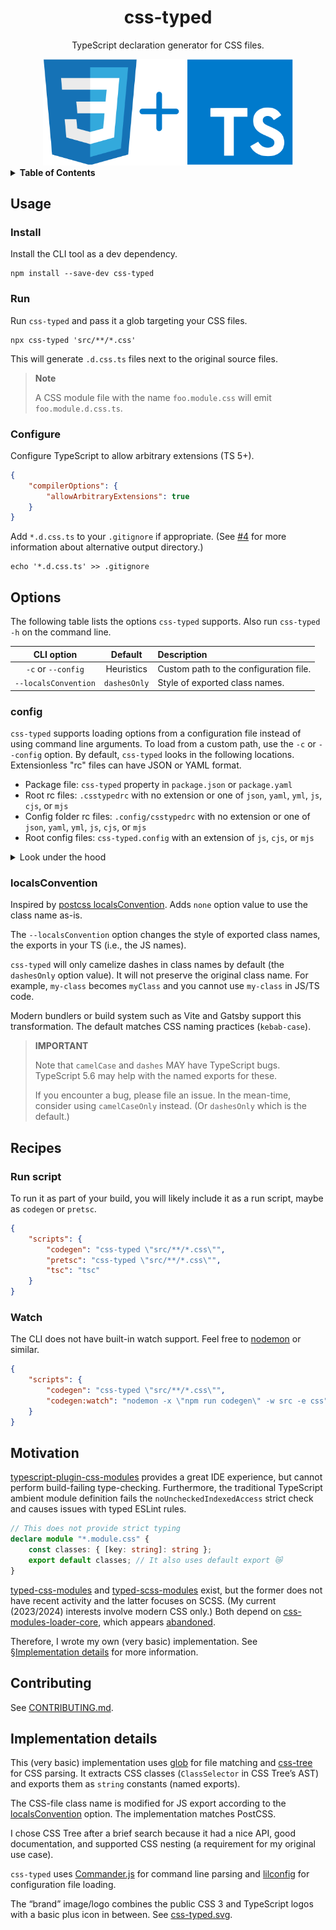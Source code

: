 <div align="center">

# css-typed

TypeScript declaration generator for CSS files.

<img alt="css-typed logo" src="images/css-typed.svg" width="400">

</div>

<details>
<summary><strong>Table of Contents</strong></summary>

- [Usage](#usage)
- [Options](#options)
- [Recipes](#recipes)
- [Motivation](#motivation)
- [Contributing](#contributing)
- [Implementation details](#implementation-details)

</details>

## Usage

### Install

Install the CLI tool as a dev dependency.

```shell
npm install --save-dev css-typed
```

### Run

Run `css-typed` and pass it a glob targeting your CSS files.

```shell
npx css-typed 'src/**/*.css'
```

This will generate `.d.css.ts` files next to the original source files.

> **Note**
>
> A CSS module file with the name `foo.module.css` will emit `foo.module.d.css.ts`.

### Configure

Configure TypeScript to allow arbitrary extensions (TS 5+).

```json
{
	"compilerOptions": {
		"allowArbitraryExtensions": true
	}
}
```

Add `*.d.css.ts` to your `.gitignore` if appropriate.
(See [#4] for more information about alternative output directory.)

```shell
echo '*.d.css.ts' >> .gitignore
```

[#4]: https://github.com/connorjs/css-typed/issues/4

## Options

The following table lists the options `css-typed` supports.
Also run `css-typed -h` on the command line.

|      CLI option      |   Default    | Description                            |
| :------------------: | :----------: | :------------------------------------- |
|  `-c` or `--config`  |  Heuristics  | Custom path to the configuration file. |
| `--localsConvention` | `dashesOnly` | Style of exported class names.         |

### config

`css-typed` supports loading options from a configuration file instead of using command line arguments.
To load from a custom path, use the `-c` or `--config` option.
By default, `css-typed` looks in the following locations.
Extensionless "rc" files can have JSON or YAML format.

- Package file: `css-typed` property in `package.json` or `package.yaml`
- Root rc files: `.csstypedrc` with no extension or one of `json`, `yaml`, `yml`, `js`, `cjs`, or `mjs`
- Config folder rc files: `.config/csstypedrc` with no extension or one of `json`, `yaml`, `yml`, `js`, `cjs`, or `mjs`
- Root config files: `css-typed.config` with an extension of `js`, `cjs`, or `mjs`

<details>
<summary>Look under the hood</summary>

Under the hood, `css-typed` uses [lilconfig] to load configuration files.
It supports YAML files via [js-yaml].

See [config.ts](src/cli/config.ts) for the implementation.

</details>

[lilconfig]: https://www.npmjs.com/package/lilconfig
[js-yaml]: https://www.npmjs.com/package/js-yaml

### localsConvention

Inspired by [postcss localsConvention](https://github.com/madyankin/postcss-modules#localsconvention).
Adds `none` option value to use the class name as-is.

The `--localsConvention` option changes the style of exported class names, the exports in your TS (i.e., the JS names).

`css-typed` will only camelize dashes in class names by default (the `dashesOnly` option value).
It will not preserve the original class name.
For example, `my-class` becomes `myClass` and you cannot use `my-class` in JS/TS code.

Modern bundlers or build system such as Vite and Gatsby support this transformation.
The default matches CSS naming practices (`kebab-case`).

> **IMPORTANT**
>
> Note that `camelCase` and `dashes` MAY have TypeScript bugs.
> TypeScript 5.6 may help with the named exports for these.
>
> If you encounter a bug, please file an issue.
> In the mean-time, consider using `camelCaseOnly` instead.
> (Or `dashesOnly` which is the default.)

## Recipes

### Run script

To run it as part of your build, you will likely include it as a run script, maybe as `codegen` or `pretsc`.

```json
{
	"scripts": {
		"codegen": "css-typed \"src/**/*.css\"",
		"pretsc": "css-typed \"src/**/*.css\"",
		"tsc": "tsc"
	}
}
```

### Watch

The CLI does not have built-in watch support.
Feel free to [nodemon] or similar.

```json
{
	"scripts": {
		"codegen": "css-typed \"src/**/*.css\"",
		"codegen:watch": "nodemon -x \"npm run codegen\" -w src -e css"
	}
}
```

[nodemon]: https://www.npmjs.com/package/nodemon

## Motivation

[typescript-plugin-css-modules] provides a great IDE experience, but cannot perform build-failing type-checking.
Furthermore, the traditional TypeScript ambient module definition fails the `noUncheckedIndexedAccess` strict check and causes issues with typed ESLint rules.

```ts
// This does not provide strict typing
declare module "*.module.css" {
	const classes: { [key: string]: string };
	export default classes; // It also uses default export 😿
}
```

[typed-css-modules] and [typed-scss-modules] exist, but the former does not have recent activity and the latter focuses on SCSS.
(My current (2023/2024) interests involve modern CSS only.)
Both depend on [css-modules-loader-core], which appears [abandoned][174].

Therefore, I wrote my own (very basic) implementation.
See [§Implementation details](#implementation-details) for more information.

[typescript-plugin-css-modules]: https://www.npmjs.com/package/typescript-plugin-css-modules
[typed-css-modules]: https://www.npmjs.com/package/typed-css-modules
[typed-scss-modules]: https://www.npmjs.com/package/typed-scss-modules
[css-modules-loader-core]: https://www.npmjs.com/package/css-modules-loader-core
[174]: https://github.com/css-modules/css-modules-loader-core/issues/174

## Contributing

See [CONTRIBUTING.md](./CONTRIBUTING.md).

## Implementation details

This (very basic) implementation uses [glob] for file matching and [css-tree] for CSS parsing.
It extracts CSS classes (`ClassSelector` in CSS Tree’s AST) and exports them as `string` constants (named exports).

The CSS-file class name is modified for JS export according to the [localsConvention](#localsconvention) option.
The implementation matches PostCSS.

I chose CSS Tree after a brief search because it had a nice API, good documentation, and supported CSS nesting (a requirement for my original use case).

`css-typed` uses [Commander.js][commander] for command line parsing and [lilconfig] for configuration file loading.

The “brand” image/logo combines the public CSS 3 and TypeScript logos with a basic plus icon in between.
See [css-typed.svg](images/css-typed.svg).

[glob]: https://www.npmjs.com/package/glob
[css-tree]: https://www.npmjs.com/package/css-tree
[commander]: https://www.npmjs.com/package/commander
[lilconfig]: https://www.npmjs.com/package/lilconfig
